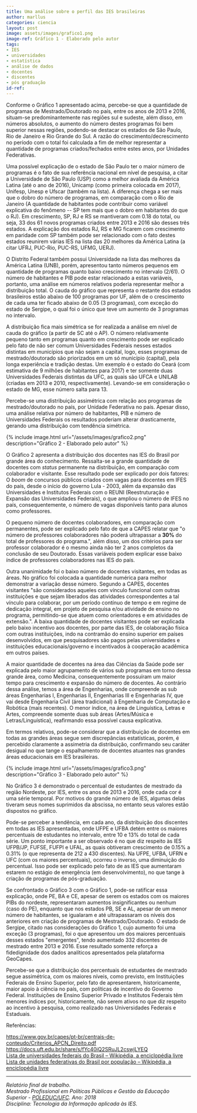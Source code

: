 ```yaml
---
title: Uma análise sobre o perfil das IES brasileiras
author: marllus
categories: ciencia
layout: post
image: assets/images/grafico1.png
image-ref: Gráfico 1 - Elaborado pelo autor
tags:
- IES
- universidades
- estatística
- análise de dados
- docentes
- discentes
- pós graduação
id-ref: 
---
```


Conforme o Gráfico 1 apresentado acima, percebe-se que a quantidade de
programas de Mestrado/Doutorado no país, entre os anos de 2013 e 2016,
situam-se predominantemente nas regiões sul e sudeste, além disso, em
números absolutos, o aumento do número destes programas foi bem superior
nessas regiões, podendo-se destacar os estados de São Paulo, Rio de
Janeiro e Rio Grande do Sul. A razão do crescimento/decrescimento no
período com o total foi calculada a fim de melhor representar a
quantidade de programas criados/fechados entre estes anos, por Unidades
Federativas.

Uma possível explicação de o estado de São Paulo ter o maior número de
programas é o fato de sua referência nacional em nível de pesquisa, a
citar a Universidade de São Paulo (USP) como a melhor avaliada da
América Latina (até o ano de 2016), Unicamp (como primeira colocada em
2017), Unifesp, Unesp e Ufscar (também na lista). A diferença chega a
ser mais que o dobro do número de programas, em comparação com o Rio de
Janeiro (A quantidade de habitantes pode contribuir como variável
explicativa do fenômeno -- SP tem mais que o dobro em habitantes do que
o RJ). Em crescimento, SP, RJ e RS se mantiveram com 0.18 do total, ou
seja, 33 dos 61 novos programas criados entre 2013 e 2016 são desses
três estados. A explicação dos estados RJ, RS e MG ficarem com
crescimento em paridade com SP também pode ser relacionado com o fato
destes estados reunirem várias IES na lista das 20 melhores da América
Latina (a citar UFRJ, PUC-Rio, PUC-RS, UFMG, UERJ).

O Distrito Federal também possui Universidade na lista das melhores da
América Latina (UNB), porém, apresentou tanto números pequenos em
quantidade de programas quanto baixo crescimento no intervalo (2/61). O
número de habitantes e PIB pode estar relacionado a estas variáveis,
portanto, uma análise em números relativos poderia representar melhor a
distribuição total. O cauda do gráfico que representa o restante dos
estados brasileiros estão abaixo de 100 programas por UF, além de o
crescimento de cada uma ter ficado abaixo de 0.05 (3 programas), com
exceção do estado de Sergipe, o qual foi o único que teve um aumento de
3 programas no intervalo.

A distribuição fica mais simétrica se for realizada a análise em nível
de cauda do gráfico (a partir de SC até o AP). O número relativamente
pequeno tanto em programas quanto em crescimento pode ser explicado pelo
fato de não ser comum Universidades Federais nesses estados distintas em
municípios que não sejam a capital, logo, esses programas de
mestrado/doutorado são priorizados em um só município (capital), pela
longa experiência e tradição destas. Um exemplo é o estado do Ceará (com
estimativa de 9 milhões de habitantes para 2017) e ter somente duas
Universidades Federais distintas da UFC, as quais são UFCA e UNILAB
(criadas em 2013 e 2010, respectivamente). Levando-se em consideração o
estado de MG, esse número salta para 13.

Percebe-se uma distribuição assimétrica com relação aos programas de
mestrado/doutorado no país, por Unidade Federativa no país. Apesar
disso, uma análise relativa por número de habitantes, PIB e número de
Universidades Federais os resultados poderiam alterar drasticamente,
gerando uma distribuição com tendência simétrica.

{% include image.html url="/assets/images/grafico2.png" description="Gráfico 2 - Elaborado pelo autor" %}<br>

O Gráfico 2 apresenta a distribuição dos docentes nas
IES do Brasil por grande área do conhecimento. Ressalta-se a grande
quantidade de docentes com *status* permanente na distribuição, em
comparação com colaborador e visitante. Esse resultado pode ser
explicado por dois fatores: O *boom* de concursos públicos criados com
vagas para docentes em IFES do país, desde o início do governo Lula -
2003, além da expansão das Universidades e Institutos Federais com o
REUNI (Reestruturação e Expansão das Universidades Federais), o que
ampliou o número de IFES no país, consequentemente, o número de vagas
disponíveis tanto para alunos como professores.

O pequeno número de docentes colaboradores, em comparação com
permanentes, pode ser explicado pelo fato de que a CAPES relatar que "o
número de professores colaboradores não poderá ultrapassar a **30%** do
total de professores do programa.", além disso, um dos critérios para
ser professor colaborador é o mesmo ainda não ter 2 anos completos da
conclusão de seu Doutorado. Essas variáveis podem explicar esse baixo
índice de professores colaboradores nas IES do país.

Outra unanimidade foi o baixo número de docentes visitantes, em todas as
áreas. No gráfico foi colocada a quantidade numérica para melhor
demonstrar a variação desse número. Segundo a CAPES, docentes visitantes
"são considerados aqueles com vínculo funcional com outras instituições
e que sejam liberados das atividades correspondentes a tal vínculo para
colaborar, por um período contínuo de tempo e em regime de dedicação
integral, em projeto de pesquisa e/ou atividade de ensino no programa,
permitindo-se que atuem como orientadores e em atividades de extensão.".
A baixa quantidade de docentes visitantes pode ser explicada pelo baixo
incentivo aos docentes, por parte das IES, de colaboração física com
outras instituições, indo na contramão do ensino superior em países
desenvolvidos, em que pesquisadores são pagos pelas universidades e
instituições educacionais/governo e incentivados à cooperação acadêmica
em outros países.

A maior quantidade de docentes na área das Ciências da Saúde pode ser
explicada pelo maior agrupamento de vários sub programas em torno dessa
grande área, como Medicina, consequentemente possuíram um maior tempo para
crescimento e expansão do número de docentes. Ao contrário dessa
análise, temos a área de Engenharias, onde compreende as sub áreas
Engenharias I, Engenharias II, Engenharias III e Engenharias IV, que vai
desde Engenharia Civil (área tradicional) à Engenharia de Computação e
Robótica (mais recentes). O menor índice, na área de Linguística,
Letras e Artes, compreende somente duas sub áreas (Artes/Música e
Letras/Linguística), reafirmando essa possível causa explicativa.

Em termos relativos, pode-se considerar que a distribuição de docentes
em todas as grandes áreas segue sem discrepâncias estatísticas, porém, é
percebido claramente a assimetria da distribuição, confirmando seu
caráter desigual no que tange o espalhamento de docentes atuantes nas
grandes áreas educacionais em IES brasileiras.

{% include image.html url="/assets/images/grafico3.png" description="Gráfico 3 - Elaborado pelo autor" %}<br>

No Gráfico 3 é demonstrado o percentual de estudantes de mestrado da
região Nordeste, por IES, entre os anos de 2013 e 2016, onde cada cor é
uma série temporal. Por motivos do grande número de IES, algumas delas
tiveram seus nomes suprimidos da abscissa, no entanto seus valores estão
dispostos no gráfico.

 Pode-se perceber a tendência, em cada ano, da distribuição dos
discentes em todas as IES apresentadas, onde UFPE e UFBA detém entre os
maiores percentuais de estudantes no intervalo, entre 10 e 13% do total
de cada série. Um ponto importante a ser observado é no que diz respeito
às IES UFPB/JP, FUFSE, FUFPI e UFAL, as quais obtiveram crescimento de
0.15% a 0.31% (o que representa de 212 a 430 discentes). Na UFPE, UFBA,
UFRN e UFC (com os maiores percentuais), ocorreu o inverso, uma
diminuição do percentual. Isso pode ser explicado pelo fato de as IES
que aumentaram estarem no estágio de emergência (em desenvolvimento), no
que tange à criação de programas de pós-graduação.

Se confrontado o Gráfico 3 com o Gráfico 1, pode-se ratificar essa
explicação, onde PE, BA e CE, apesar de serem os estados com os maiores
PIBs do nordeste, representaram aumentos insignificantes ou nenhum (caso
do PE), enquanto que nos estados PB, SE e AL, apesar de um menor número
de habitantes, se igualaram e até ultrapassaram os níveis dos anteriores
em criação de programas de Mestrado/Doutorado. O estado de Sergipe,
citado nas considerações do Gráfico 1, cujo aumento foi uma exceção (3
programas), foi o que apresentou um dos maiores percentuais desses
estados "emergentes", tendo aumentado 332 discentes de mestrado entre
2013 e 2016. Esse resultado somente reforça a fidedignidade dos dados
analíticos apresentados pela plataforma GeoCapes.

Percebe-se que a distribuição dos percentuais de estudantes de mestrado
segue assimétrica, com os maiores níveis, como previsto, em Instituições
Federais de Ensino Superior, pelo fato de apresentarem, historicamente,
maior apoio à ciência no país, com políticas de incentivo do Governo
Federal. Instituições de Ensino Superior Privado e Institutos Federais
têm menores índices por, historicamente, não serem ativos no que diz
respeito ao incentivo à pesquisa, como realizado nas Universidades
Federais e Estaduais.

Referências:

<https://www.gov.br/capes/pt-br/centrais-de-conteudo/Criterios_APCN_Direito.pdf><br>
<https://docs.uft.edu.br/share/s/fYc40iQ2SRuJL2cswjLYEQ><br>
[Lista de universidades federais do Brasil – Wikipédia, a enciclopédia livre](https://pt.wikipedia.org/wiki/Lista_de_universidades_federais_do_Brasil)<br>
[Lista de unidades federativas do Brasil por população – Wikipédia, a enciclopédia livre](https://pt.wikipedia.org/wiki/Lista_de_unidades_federativas_do_Brasil_por_popula%C3%A7%C3%A3o)

___

*Relatório final de trabalho.<br>Mestrado Profissional em Políticas Públicas e Gestão da Educação Superior - [POLEDUC/UFC](https://poleduc.ufc.br/pt/). Ano: 2018<br>Disciplina: Tecnologia da Informação aplicada às IES.<br>*
